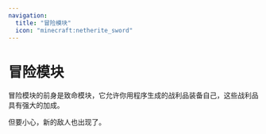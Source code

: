 ```yaml
---
navigation:
  title: "冒险模块"
  icon: "minecraft:netherite_sword"
---
```


# 冒险模块

冒险模块的前身是<Color id="dark_red">致命模块</Color>，它允许你用程序生成的战利品装备自己，这些战利品具有强大的加成。

但要小心，新的敌人也出现了。

<SubPages />